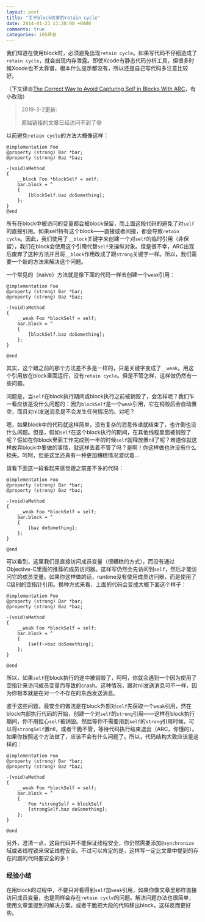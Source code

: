 ```yaml
---
layout: post
title: "关于block坑爹的retain cycle"
date: 2014-01-23 11:20:00 +0800
comments: true
categories: iOS开发
---
```


[chuan1]: http://beyondvincent.com
[chuan2]: http://beyondvincent.com/blog/2013/12/14/124-communication-patterns
[ref1]: http://blog.random-ideas.net/?p=160


我们知道在使用block时，必须避免出现`retain cycle`。如果写代码不仔细造成了`retain cycle`，就会出现内存泄露。即使Xcode有静态代码分析工具，但很多时候Xcode也不太靠谱，根本什么提示都没有，所以还是自己写代码多注意比较好。

（下文译自[The Correct Way to Avoid Capturing Self in Blocks With ARC][ref1]，有小改动）

> 2019-3-2更新:
>
> 原始链接的文章已经访问不到了😅



以前避免`retain cycle`的方法大概像这样：

```objc
@implementation Foo
@property (strong) Bar *bar;
@property (strong) Baz *baz;

-(void)aMethod
{
    __block Foo *blockSelf = self;
    bar.block = ^
    {
        [blockSelf.baz doSomething];
    };
}
@end
```

所有在block中被访问的变量都会被block保留，而上面这段代码的避免了对`self`的直接引用。如果self持有这个block——直接或者间接，都会导致`retain cycle`。因此，我们使用了`__block`关键字来创建一个对`self`的临时引用（非保留），我们在block会使用这个引用代替`self`来操纵对象。但是很不幸，ARC出现后废弃了这种方法并且将`__block`作用改成了跟`strong`关键字一样。所以，我们需要一个新的方法来解决这个问题。

一个常见的（naive）方法就是像下面的代码一样去创建一个`weak`引用：
```objc
@implementation Foo
@property (strong) Bar *bar;
@property (strong) Baz *baz;

-(void)aMethod
{
    __weak Foo *blockSelf = self;
    bar.block = ^
    {
        [blockSelf.baz doSomething];
    };
}

@end
```

其实，这个跟之前的那个方法差不多是一样的，只是关键字变成了`__weak`。用这个引用放在block里面运行，没有`retain cycle`。但是不管怎样，这样做仍然有一些问题。

问题是，当`self`在block执行期间或block执行之前被销毁了，会怎样呢？我们乍一看应该是没什么问题的：因为`blockSelf`是一个`weak`引用，它在销毁后会自动置空，而且对nil发送消息是不会发生任何情况的。对吧？

嗯，如果block中的代码就这样简单，没有复杂的消息传递就结束了，也许倒也没什么问题。但是，假如`self`在这个block执行的期间，在其他线程里面被销毁了呢？假如在你block里面工作完成到一半的时候`self`就释放置nil了呢？难道你就这样放弃block中要做的事情，就这样丢着不管了吗？是啊！你这样做也许没有什么损失。呵呵，但是这里还真有一种更加糟糕情况潜伏着...

请看下面这一段看起来感觉跟之前差不多的代码：

```objc
@implementation Foo
@property (strong) Bar *bar;
@property (strong) Baz *baz;

-(void)aMethod
{
    __weak Foo *blockSelf = self;
    bar.block = ^
    {
        [baz doSomething];
    };
}

@end 
```

可以看到，这里我们是直接访问成员变量（很糟糕的方式），而没有通过Objective-C里面的推荐的成员访问器。这样写仍然会先访问到`self`，然后才能访问它的成员变量。如果你这样做的话，runtime没有使用成员访问器，而是使用了C级别的空指针引用。换种方式来看，上面的代码会变成大概下面这个样子：

```objc
@implementation Foo
@property (strong) Bar *bar;
@property (strong) Baz *baz;

-(void)aMethod
{
    __weak Foo *blockSelf = self;
    bar.block = ^
    {
        [self->baz doSomething];
    };
}

@end 
```

所以，如果`self`在block执行的途中被销毁了，呵呵，你就会遇到一个因为使用了空指针来访问成员变量而导致的crash。这种情况，跟对nil发送消息可不一样，因为你根本就是在对一个不存在的东西发送消息。

鉴于这些问题，最安全的做法是在block外部对`self`先获取一个`weak`引用，然在block内部执行代码的开始，创建一个对`self`的`strong`引用——这样在block执行期间，你不用担心`self`被销毁。然后等你不需要用到`self`的`strong`引用时候，可以将`strongSelf`置nil，或者干脆不管，等待代码执行结束退出（ARC，你懂的）。如果你按照这个方法做了，应该不会有什么问题了。所以，代码结构大致应该是这样的：

```objc
@implementation Foo
@property (strong) Bar *bar;
@property (strong) Baz *baz;

-(void)aMethod
{
    __weak Foo *blockSelf = self;
    bar.block = ^
    {
        Foo *strongSelf = blockSelf
        [strongSelf.baz doSomething];
    };
}

@end
```

另外，澄清一点，这段代码并不能保证线程安全，你仍然需要添加`@synchronize`域或者线程锁来保证线程安全。不过可以肯定的是，这样写一定比文章中提到的存在问题的代码要安全的多！

### 经验小结
在用block的过程中，不要只对看得到`self`加`weak`引用，如果你像文章里那样直接访问成员变量，也是同样会存在`retain cycle`的问题。解决问题办法也很简单，使用文章里提到的解决方案，或者干脆把大段的代码移出block，这样反而更好些。
